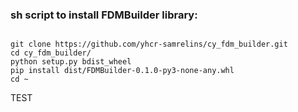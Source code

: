 ### sh script to install FDMBuilder library:

```

git clone https://github.com/yhcr-samrelins/cy_fdm_builder.git
cd cy_fdm_builder/
python setup.py bdist_wheel
pip install dist/FDMBuilder-0.1.0-py3-none-any.whl
cd ~
```

TEST
